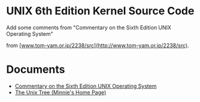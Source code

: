 # UNIX 6th Edition Kernel Source Code

Add some comments from "Commentary on the Sixth Edition UNIX Operating System"

from [www.tom-yam.or.jp/2238/src](http://www.tom-yam.or.jp/2238/src).

# Documents

- [Commentary on the Sixth Edition UNIX Operating System](http://www.lemis.com/grog/Documentation/Lions/)
- [The Unix Tree (Minnie's Home Page)](http://minnie.tuhs.org/cgi-bin/utree.pl)
